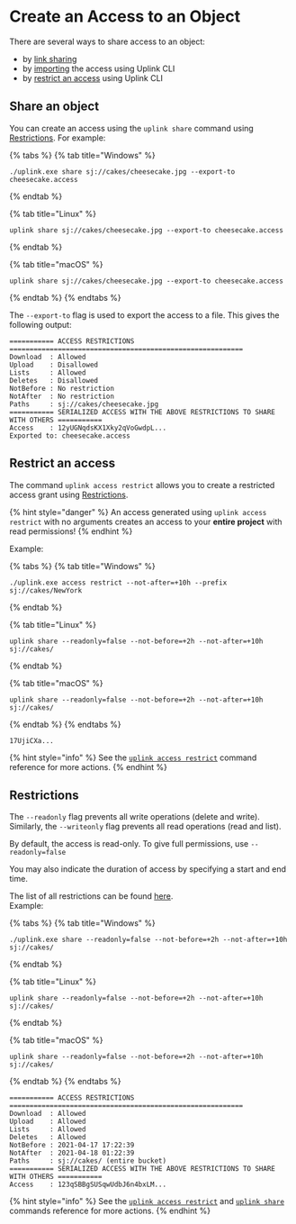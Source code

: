 # Create an Access to an Object

There are several ways to share access to an object:

* by [link sharing](../../../api-reference/uplink-cli/share-command.md#link-sharing)
* by [importing](import-access.md) the access using Uplink CLI
* by [restrict an access](../../../api-reference/uplink-cli/access-command/access-restrict.md) using Uplink CLI

## Share an object

You can create an access using the `uplink share` command using [Restrictions](generate-access.md#restrictions). For example:

{% tabs %}
{% tab title="Windows" %}
```
./uplink.exe share sj://cakes/cheesecake.jpg --export-to cheesecake.access
```
{% endtab %}

{% tab title="Linux" %}
```
uplink share sj://cakes/cheesecake.jpg --export-to cheesecake.access
```
{% endtab %}

{% tab title="macOS" %}
```
uplink share sj://cakes/cheesecake.jpg --export-to cheesecake.access
```
{% endtab %}
{% endtabs %}

The `--export-to` flag is used to export the access to a file. This gives the following output:

```
=========== ACCESS RESTRICTIONS ==========================================================
Download  : Allowed
Upload    : Disallowed
Lists     : Allowed
Deletes   : Disallowed
NotBefore : No restriction
NotAfter  : No restriction
Paths     : sj://cakes/cheesecake.jpg
=========== SERIALIZED ACCESS WITH THE ABOVE RESTRICTIONS TO SHARE WITH OTHERS ===========
Access    : 12yUGNqdsKX1Xky2qVoGwdpL...
Exported to: cheesecake.access
```

## Restrict an access

The command `uplink access restrict` allows you to create a restricted access grant using [Restrictions](generate-access.md#restrictions).

{% hint style="danger" %}
An access generated using `uplink access restrict` with no arguments creates an access to your **entire project** with read permissions!
{% endhint %}

Example:&#x20;

{% tabs %}
{% tab title="Windows" %}
```
./uplink.exe access restrict --not-after=+10h --prefix sj://cakes/NewYork
```
{% endtab %}

{% tab title="Linux" %}
```
uplink share --readonly=false --not-before=+2h --not-after=+10h sj://cakes/
```
{% endtab %}

{% tab title="macOS" %}
```
uplink share --readonly=false --not-before=+2h --not-after=+10h sj://cakes/
```
{% endtab %}
{% endtabs %}

```
17UjiCXa...
```

{% hint style="info" %}
See the [`uplink access restrict`](../../../api-reference/uplink-cli/access-command/access-restrict.md) command reference for more actions.
{% endhint %}

## Restrictions

The `--readonly` flag prevents all write operations (delete and write). Similarly, the `--writeonly` flag prevents all read operations (read and list).&#x20;

By default, the access is read-only. To give full permissions, use `--readonly=false`

You may also indicate the duration of access by specifying a start and end time.

The list of all restrictions can be found [here](../../../api-reference/uplink-cli/share-command.md#flags).\
Example:&#x20;

{% tabs %}
{% tab title="Windows" %}
```
./uplink.exe share --readonly=false --not-before=+2h --not-after=+10h sj://cakes/
```
{% endtab %}

{% tab title="Linux" %}
```
uplink share --readonly=false --not-before=+2h --not-after=+10h sj://cakes/
```
{% endtab %}

{% tab title="macOS" %}
```
uplink share --readonly=false --not-before=+2h --not-after=+10h sj://cakes/
```
{% endtab %}
{% endtabs %}

```
=========== ACCESS RESTRICTIONS ==========================================================
Download  : Allowed
Upload    : Allowed
Lists     : Allowed
Deletes   : Allowed
NotBefore : 2021-04-17 17:22:39
NotAfter  : 2021-04-18 01:22:39
Paths     : sj://cakes/ (entire bucket)
=========== SERIALIZED ACCESS WITH THE ABOVE RESTRICTIONS TO SHARE WITH OTHERS ===========
Access    : 123qSBBgSUSqwUdbJ6n4bxLM...
```

{% hint style="info" %}
See the [`uplink access restrict`](../../../api-reference/uplink-cli/access-command/access-restrict.md) and [`uplink share`](../../../api-reference/uplink-cli/share-command.md) commands reference for more actions.
{% endhint %}
